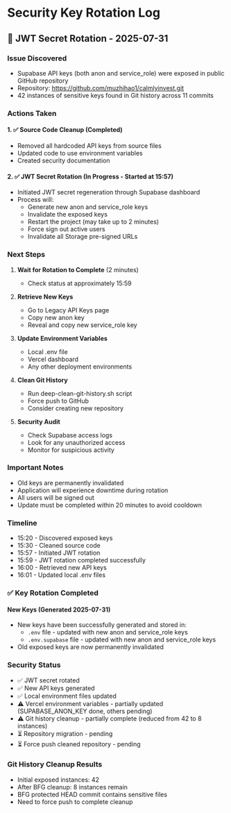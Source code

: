 # Security Key Rotation Log

## 🔐 JWT Secret Rotation - 2025-07-31

### Issue Discovered
- Supabase API keys (both anon and service_role) were exposed in public GitHub repository
- Repository: https://github.com/muzhihao1/calmlyinvest.git
- 42 instances of sensitive keys found in Git history across 11 commits

### Actions Taken

#### 1. ✅ Source Code Cleanup (Completed)
- Removed all hardcoded API keys from source files
- Updated code to use environment variables
- Created security documentation

#### 2. ✅ JWT Secret Rotation (In Progress - Started at 15:57)
- Initiated JWT secret regeneration through Supabase dashboard
- Process will:
  - Generate new anon and service_role keys
  - Invalidate the exposed keys
  - Restart the project (may take up to 2 minutes)
  - Force sign out active users
  - Invalidate all Storage pre-signed URLs

### Next Steps

1. **Wait for Rotation to Complete** (2 minutes)
   - Check status at approximately 15:59

2. **Retrieve New Keys**
   - Go to Legacy API Keys page
   - Copy new anon key
   - Reveal and copy new service_role key

3. **Update Environment Variables**
   - Local .env file
   - Vercel dashboard
   - Any other deployment environments

4. **Clean Git History**
   - Run deep-clean-git-history.sh script
   - Force push to GitHub
   - Consider creating new repository

5. **Security Audit**
   - Check Supabase access logs
   - Look for any unauthorized access
   - Monitor for suspicious activity

### Important Notes
- Old keys are permanently invalidated
- Application will experience downtime during rotation
- All users will be signed out
- Update must be completed within 20 minutes to avoid cooldown

### Timeline
- 15:20 - Discovered exposed keys
- 15:30 - Cleaned source code
- 15:57 - Initiated JWT rotation
- 15:59 - JWT rotation completed successfully
- 16:00 - Retrieved new API keys
- 16:01 - Updated local .env files

### ✅ Key Rotation Completed

#### New Keys (Generated 2025-07-31)
- New keys have been successfully generated and stored in:
  - `.env` file - updated with new anon and service_role keys
  - `.env.supabase` file - updated with new anon and service_role keys
- Old exposed keys are now permanently invalidated

### Security Status
- ✅ JWT secret rotated
- ✅ New API keys generated
- ✅ Local environment files updated
- ⚠️  Vercel environment variables - partially updated (SUPABASE_ANON_KEY done, others pending)
- ⚠️  Git history cleanup - partially complete (reduced from 42 to 8 instances)
- ⏳ Repository migration - pending
- ⏳ Force push cleaned repository - pending

### Git History Cleanup Results
- Initial exposed instances: 42
- After BFG cleanup: 8 instances remain
- BFG protected HEAD commit contains sensitive files
- Need to force push to complete cleanup
